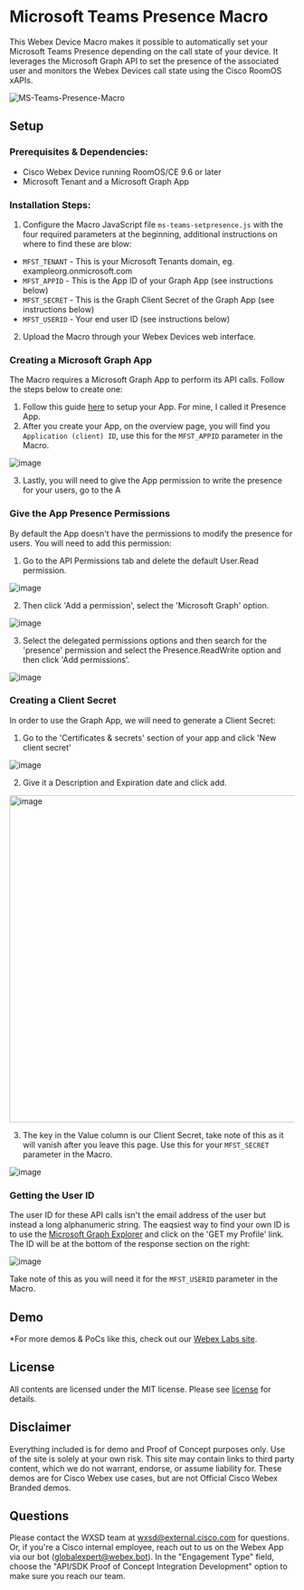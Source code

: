 #  Microsoft Teams Presence Macro
 
This Webex Device Macro makes it possible to automatically set your Microsoft Teams Presence depending on the call state of your device. It leverages the Microsoft Graph API to set the presence of the associated user and monitors the Webex Devices call state using the Cisco RoomOS xAPIs.

![MS-Teams-Presence-Macro](https://user-images.githubusercontent.com/21026209/161542129-cae6671f-f50c-4fe0-9b6f-305a536c9987.png)


## Setup

### Prerequisites & Dependencies: 

- Cisco Webex Device running RoomOS/CE 9.6 or later
- Microsoft Tenant and a Microsoft Graph App


<!-- GETTING STARTED -->

### Installation Steps:
1. Configure the Macro JavaScript file ``ms-teams-setpresence.js`` with the four required parameters at the beginning, additional instructions on where to find these are blow:
* ``MFST_TENANT`` - This is your Microsoft Tenants domain, eg. exampleorg.onmicrosoft.com
* ``MFST_APPID`` - This is the App ID of your Graph App (see instructions below)
* ``MFST_SECRET`` - This is the Graph Client Secret of the Graph App (see instructions below)
* ``MFST_USERID`` - Your end user ID (see instructions below)
2. Upload the Macro through your Webex Devices web interface. 




### Creating a Microsoft Graph App
The Macro requires a Microsoft Graph App to perform its API calls. Follow the steps below to create one:
1. Follow this guide [here](https://docs.microsoft.com/en-us/onedrive/developer/rest-api/getting-started/app-registration?view=odsp-graph-online) to setup your App. For mine, I called it Presence App.
2. After you create your App, on the overview page, you will find you ``Application (client) ID``, use this for the ``MFST_APPID`` parameter in the Macro.

![image](https://user-images.githubusercontent.com/21026209/161583122-922273dc-e20f-4fa0-9f48-27995eb0c26b.png)

3. Lastly, you will need to give the App permission to write the presence for your users, go to the A



### Give the App Presence Permissions
By default the App doesn't have the permissions to modify the presence for users. You will need to add this permission:
1. Go to the API Permissions tab and delete the default User.Read permission.

![image](https://user-images.githubusercontent.com/21026209/163387262-3d9a7881-f84a-437a-94bc-ae00f55a4811.png)

2. Then click 'Add a permission', select the 'Microsoft Graph' option.

![image](https://user-images.githubusercontent.com/21026209/163387868-2fbfb1e5-52d2-4b10-b5d5-028270480344.png)

3. Select the delegated permissions options and then search for the 'presence' permission and select the Presence.ReadWrite option and then click 'Add permissions'.

![image](https://user-images.githubusercontent.com/21026209/163388797-4c673211-ef3e-4a5a-bd9c-9d182283dde0.png)




### Creating a Client Secret
In order to use the Graph App, we will need to generate a Client Secret:
1. Go to the 'Certificates & secrets' section of your app and click 'New client secret'

![image](https://user-images.githubusercontent.com/21026209/161586075-b964c883-af2a-4f5a-95fa-66a191e916cf.png)

2. Give it a Description and Expiration date and click add.

<img width="578" alt="image" src="https://user-images.githubusercontent.com/21026209/161584987-08593a53-1e6f-4757-978d-6fb51a226ddd.png">

3. The key in the Value column is our Client Secret, take note of this as it will vanish after you leave this page. Use this for your ``MFST_SECRET`` parameter in the Macro.

![image](https://user-images.githubusercontent.com/21026209/161585532-4e62555b-c945-47f5-a56a-a9ef8332a5b9.png)




### Getting the User ID
The user ID for these API calls isn't the email address of the user but instead a long alphanumeric string. The eaqsiest way to find your own ID is to use the [Microsoft Graph Explorer](https://developer.microsoft.com/en-us/graph/graph-explorer) and click on the 'GET my Profile' link. The ID will be at the bottom of the response section on the right:

![image](https://user-images.githubusercontent.com/21026209/161586596-33cbc311-e5c9-41d2-b835-818ad1581805.png)


Take note of this as you will need it for the ``MFST_USERID`` parameter in the Macro.



## Demo

*For more demos & PoCs like this, check out our [Webex Labs site](https://collabtoolbox.cisco.com/webex-labs).


## License

All contents are licensed under the MIT license. Please see [license](LICENSE) for details.


## Disclaimer

Everything included is for demo and Proof of Concept purposes only. Use of the site is solely at your own risk. This site may contain links to third party content, which we do not warrant, endorse, or assume liability for. These demos are for Cisco Webex use cases, but are not Official Cisco Webex Branded demos.


## Questions
Please contact the WXSD team at [wxsd@external.cisco.com](mailto:wxsd@external.cisco.com?subject=microsoft-teams-presence-macro) for questions. Or, if you're a Cisco internal employee, reach out to us on the Webex App via our bot (globalexpert@webex.bot). In the "Engagement Type" field, choose the "API/SDK Proof of Concept Integration Development" option to make sure you reach our team. 

